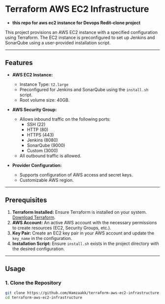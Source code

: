 # Terraform AWS EC2 Infrastructure
- **this repo for aws ec2 instance for Devops Redit-clone project**

This project provisions an AWS EC2 instance with a specified configuration using Terraform. The EC2 instance is preconfigured to set up Jenkins and SonarQube using a user-provided installation script.

---

## Features

- **AWS EC2 Instance:**
  - Instance Type: `t2.large`
  - Preconfigured for Jenkins and SonarQube using the `install.sh` script.
  - Root volume size: 40GB.

- **AWS Security Group:**
  - Allows inbound traffic on the following ports:
    - SSH (22)
    - HTTP (80)
    - HTTPS (443)
    - Jenkins (8080)
    - SonarQube (9000)
    - Custom (3000)
  - All outbound traffic is allowed.

- **Provider Configuration:**
  - Supports configuration of AWS access and secret keys.
  - Customizable AWS region.

---

## Prerequisites

1. **Terraform Installed:** Ensure Terraform is installed on your system. [Download Terraform](https://www.terraform.io/downloads).
2. **AWS Account:** An active AWS account with the necessary permissions to create resources (EC2, Security Groups, etc.).
3. **Key Pair:** Create an EC2 key pair in your AWS account and update the `key_name` in the configuration.
4. **Installation Script:** Ensure `install.sh` exists in the project directory with the desired configuration.

---

## Usage

### 1. Clone the Repository
```bash
git clone https://github.com/Hamzaakk/terraform-aws-ec2-infrastructure.git
cd terraform-aws-ec2-infrastructure
